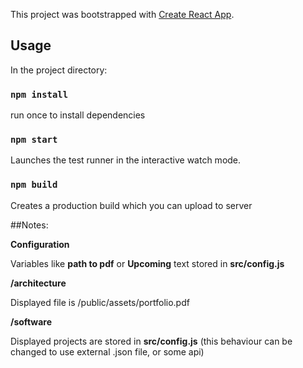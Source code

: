 This project was bootstrapped with [Create React App](https://github.com/facebook/create-react-app).

## Usage

In the project directory:

### `npm install`

run once to install dependencies

### `npm start`

Launches the test runner in the interactive watch mode.

### `npm build`

Creates a production build which you can upload to server

##Notes:

**Configuration**

Variables like **path to pdf** or **Upcoming** text stored in **src/config.js** 

**/architecture**

Displayed file is /public/assets/portfolio.pdf

**/software**

Displayed projects are stored in **src/config.js**
(this behaviour can be changed to use external .json file, or some api)
